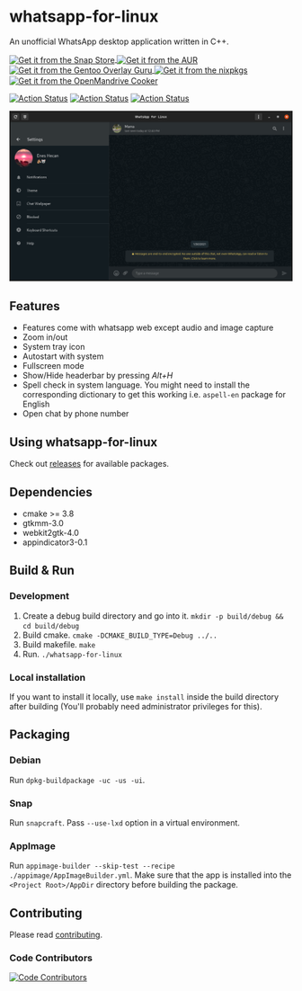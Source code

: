 # whatsapp-for-linux

An unofficial WhatsApp desktop application written in C++.

<p align="left">
    <a href="https://snapcraft.io/whatsapp-for-linux">
        <img align="center" alt="Get it from the Snap Store" src="https://snapcraft.io/static/images/badges/en/snap-store-black.svg" width="120">
    </a>
    <a href="https://aur.archlinux.org/packages/whatsapp-for-linux">
        <img align="center" alt="Get it from the AUR" src="https://upload.wikimedia.org/wikipedia/commons/thumb/7/74/Arch_Linux_logo.svg/200px-Arch_Linux_logo.svg.png" width="120">
    </a>
    <a href="https://gpo.zugaina.org/Overlays/guru/net-im/whatsapp-for-linux">
        <img align="center" alt="Get it from the Gentoo Overlay Guru" src="https://gpo.zugaina.org/img/logo.png" width="120">
    </a>
    <a href="https://github.com/NixOS/nixpkgs/blob/master/pkgs/applications/networking/instant-messengers/whatsapp-for-linux/default.nix">
        <img align="center" alt="Get it from the nixpkgs" src="https://nixos.org/logo/nixos-hires.png" width="120">
    </a>
    <a href="https://github.com/OpenMandrivaAssociation/whatsapp-for-linux/tree/master">
        <img align="center" alt="Get it from the OpenMandrive Cooker" src="https://www.openmandriva.org/squelettes/img/OM-300pl.png" width="120">
    </a>
</p>

[![Action Status](https://github.com/eneshecan/whatsapp-for-linux/workflows/Build/badge.svg)](https://github.com/eneshecan/whatsapp-for-linux/actions)
[![Action Status](https://github.com/eneshecan/whatsapp-for-linux/workflows/Install/badge.svg)](https://github.com/eneshecan/whatsapp-for-linux/actions)
[![Action Status](https://github.com/eneshecan/whatsapp-for-linux/workflows/Release/badge.svg)](https://github.com/eneshecan/whatsapp-for-linux/actions)

![App Window](screenshot/app.png)


## Features

* Features come with whatsapp web except audio and image capture
* Zoom in/out
* System tray icon
* Autostart with system
* Fullscreen mode
* Show/Hide headerbar by pressing *Alt+H*
* Spell check in system language. You might need to install the corresponding dictionary to get this working i.e. `aspell-en` package for English
* Open chat by phone number


## Using whatsapp-for-linux

Check out [releases](https://github.com/eneshecan/whatsapp-for-linux/releases) for available packages.


## Dependencies

* cmake >= 3.8
* gtkmm-3.0
* webkit2gtk-4.0
* appindicator3-0.1


## Build & Run

### Development

1. Create a debug build directory and go into it. `mkdir -p build/debug && cd build/debug`
2. Build cmake. `cmake -DCMAKE_BUILD_TYPE=Debug ../..`
3. Build makefile. `make`
4. Run. `./whatsapp-for-linux`

### Local installation

If you want to install it locally, use `make install` inside the build directory after
building (You'll probably need administrator privileges for this).


## Packaging

### Debian

Run `dpkg-buildpackage -uc -us -ui`.

### Snap

Run `snapcraft`. Pass `--use-lxd` option in a virtual environment.

### AppImage
Run `appimage-builder --skip-test --recipe ./appimage/AppImageBuilder.yml`.
Make sure that the app is installed into the `<Project Root>/AppDir` directory before building the package.


## Contributing

Please read [contributing](.github/contributing.md).

### Code Contributors

[![Code Contributors](https://opencollective.com/whatsapp-for-linux/contributors.svg?width=880&button=false)](https://github.com/eneshecan/whatsapp-for-linux/graphs/contributors)
